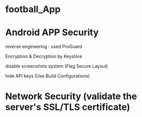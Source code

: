 # football_App











# Android APP Security
reverse engineering : used ProGuard

Encryption & Decryption by Keystore 

disable screenshots system (Flag Secure Layout)

hide API keys (Use Build Configurations)

Network Security (validate the server's SSL/TLS certificate)
=======
